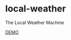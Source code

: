 # local-weather
The Local Weather Machine

<a href="https://eriksenlezama.github.io/local-weather/">DEMO</a>

